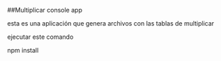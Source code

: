 ##Multiplicar console app

esta es una aplicación que genera archivos con las tablas de multiplicar

ejecutar este comando

npm install